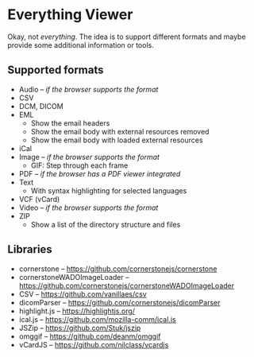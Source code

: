 # Everything Viewer

Okay, not *everything*. The idea is to support different formats and maybe provide some additional information or tools.


## Supported formats

* Audio – *if the browser supports the format*
* CSV
* DCM, DICOM
* EML
	* Show the email headers
	* Show the email body with external resources removed
	* Show the email body with loaded external resources
* iCal
* Image – *if the browser supports the format*
	* GIF: Step through each frame
* PDF – *if the browser has a PDF viewer integrated*
* Text
	* With syntax highlighting for selected languages
* VCF (vCard)
* Video – *if the browser supports the format*
* ZIP
	* Show a list of the directory structure and files


## Libraries

* cornerstone – https://github.com/cornerstonejs/cornerstone
* cornerstoneWADOImageLoader – https://github.com/cornerstonejs/cornerstoneWADOImageLoader
* CSV – https://github.com/vanillaes/csv
* dicomParser – https://github.com/cornerstonejs/dicomParser
* highlight.js – https://highlightjs.org/
* ical.js – https://github.com/mozilla-comm/ical.js
* JSZip – https://github.com/Stuk/jszip
* omggif – https://github.com/deanm/omggif
* vCardJS – https://github.com/nilclass/vcardjs
